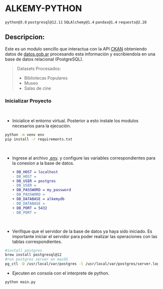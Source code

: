 # ALKEMY-PYTHON

`python@3.8` `postgresql@12.11` `SQLAlchemy@1.4` `pandas@1.4` `requests@2.28`

## Descripcion:

Este es un modulo sencillo que interactua con la API [CKAN](http://docs.ckan.org/en/latest/api/) obteniendo datos de [datos.gob.ar](https://datos.gob.ar/dataset)
procesando esta información y escribiendola en una base de datos relacional (PostgreSQL).

>Datasets Procesados:
> * Bibliotecas Populares<br>
> * Museo<br>
> * Salas de cine<br>
### Inicializar Proyecto

<br>

* Inicialice el entorno virtual. Posterior a esto instale los modulos necesarios para la ejecución.<br>

```bash
python -m venv env
pip install -r requirements.txt

```
<br>

* Ingrese al archivo [.env](./.env). y configure las variables correspondientes para la conexion a la base de datos.<br>

  ```diff
  + DB_HOST = localhost
  - DB_HOST =
  + DB_USER = postgres
  - DB_USER =
  + DB_PASSWORD = my_password
  - DB_PASSWORD = 
  + DB_DATABASE = alkemydb
  - DB_DATABASE = 
  + DB_PORT = 5432
  - DB_PORT = 
  ```
 <br>
 
* Verifique que el servidor de la base de datos ya haya sido iniciado. Es importante iniciar el servidor para poder realizar las operaciones con las tablas correspondientes.

```bash
#install postgres
brew install postgresql@12
#run postgres server on macOS
pg_ctl -D /usr/local/var/postgres -l /usr/local/var/postgres/server.log start
```
* Ejecuten en consola con el interprete de python.

```bash
python main.py
```

